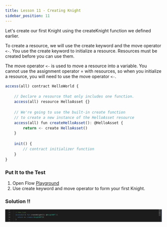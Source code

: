 ```yaml
---
title: Lesson 11 - Creating Knight
sidebar_position: 11
---
```


Let's create our first Knight using the createKnight function we defined earlier.

To create a resource, we will use the create keyword and the move operator `<-`. You use the create keyword to initialize a resource. Resources must be created before you can use them.

The move operator `<-` is used to move a resource into a variable. You cannot use the assignment operator = with resources, so when you initialize a resource, you will need to use the move operator `<-`.

```jsx
access(all) contract HelloWorld {

    // Declare a resource that only includes one function.
    access(all) resource HelloAsset {}

    // We're going to use the built-in create function
    // to create a new instance of the HelloAsset resource
    access(all) fun createHelloAsset(): @HelloAsset {
        return <- create HelloAsset()
    }

    init() {
        // contract initializer function
    }
}
```

### Put It to the Test

1. Open Flow [Playground](https://play.flow.com/)
2. Use create keyword and move operator to form your first Knight.

### Solution !!

![Alt text](image-11.png)

